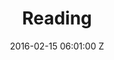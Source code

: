 ---
title: Reading
date: 2016-02-15 06:01:00 Z
read:
- read-2015:
  - title: The Creative Habit
    author: Twyla Tharp
    status: incomplete
  - title: Zen in the Art of Archery
    author: 
    status: incomplete
  - title: Process and Reality
    author: Alfred North Whitehead
    status: Currently Reading
    via: Karen
  - title: The Creative Habit
    author: Twyla Tharp
    status: Currently Reading
    via: Anne
  - title: Zen in the Art of Archery
    author: 
    status: finished
    via: Catherine
  - title: The Struggle for Black Education (from Education and Capitalism)
    author: Brian Jones
    status: finished
    via: Catherine
  - title: The E-Myth Revisited
    author: Michael E. Gerber
    status: finished
    via: Anne
  - title: Principles
    author: Ray Dalio
    status: finished
    via: Anne
  - title: I Will Drown My Words
    status: finished
  - title: Teaching to Transgress
    author: Bell Hooks
    status: finished
    via: Catherine & Jakob
  - title: Work
    author: Crimethinc.
    status: not finished
    via: Vic
  - title: To Our Friends
    author: The Invisible Committee
    status: not finished
    via: Allison & Jen
  - title: The New Jim Crow
    author: Michelle Alexander
    status: not finished
    via: Jakob
  - title: The Undercommons
    author: Stefano Harney and Fred Moton
    status: not finished
    via: Jakob
  - title: Pedagogy of the Oppressed
    author: Paulo Friere
    status: not finished
    via: Jakob
  - title: The Queer Art of Failure
    author: Judith Jack Halberstam
    status: not finished
    via: Jakob
  - title: Difficult Conversations
    author: Roger Fisher
    status: not finished
    via: Ida
  - title: The Systems Thinking Playbook
    author: Dennis Meadows and Linda Booth Sweeney
    status: not finished
  - title: Envisioning the Cooperative University
    status: not finished
    via: Robert
  - title: The 7 Habits of Highly Effective People
    author: Stephen R. Covey
    status: not finished
    via: Anne
  - title: Holacracy
    status: have but not started
  - title: Debt
    author: David Graeber
    status: have but not started
    via: Aaron
  - title: How to Know Higher Worlds
    author: Rudolph Steiner
    status: Looking For
    via: Catherine
  - title: This is It
    author: Alan Watts
    status: Looking For
    via: Troy
  - title: This is Why We Can’t Have Nice Things
    author: 
    status: Looking For
    via: Biella
  - title: Heroes
    author: Franco Berardi
    status: Looking For
    via: Biella
  - title: The Coming Insurrection
    author: The Invisible Committee
    status: Looking For
- read-2014:
  - title: Nicely Said
    author: Nicole Fenton
  - title: Be Slightly Evil
    author: Venkatesh Rao
  - title: The Art of Not Being Governed
- read-2013:
  - title: Binding Chaos
    author: Heather Marsh
  - title: Systemantics
    author: John Gall
  - title: The Art of Power
    author: Thich Nhat Hanh
  - title: Two Cheers for Anarchism
    author: James C. Scott
  - title: Getting to Yes
    author: Roger Fisher
  - title: Tenth of December
    author: George Saunders
  - title: Understanding Power
    author: Noam Chomsky
  - title: Both Flesh and Not Flesh
    author: David Foster Wallace
  - title: Uncreative Writing
    author: Kenneth Goldsmith
- read-2012:
  - title: Leverage Points
    author: Donella Meadows
  - title: The Psychopath Test
    author: Jon Ronson
  - title: Dumbing Us Down
    author: John Taylor Gatto
  - title: Infinite Jest
    author: David Foster Wallace
  - title: The Twenty-four Hour Mind
    author: Rosalind Cartwright
  - title: Nick Harkaway
  - title: 'Alone Together: Why We Expect More from Technology and Less from Each
      Other'
    author: Sherry Turkle
  - title: Amusing Ourselves to Death
    author: Neil Postman
  - title: 'Close to the Machine: Technophilia and Its Discontents'
    author: Ellen Ullman
  - title: If on a winter's night a traveller
    author: Italo Calvino
  - title: The Pleasures and Sorrows of Work
    author: Alain De Botton
  - title: The Shape of Design
    author: Frank Chimero
  - title: 'Programmed Visions: Software and Memory'
    author: Wendy Hui-Kyong Chun
  - title: The Handmaid's Tale
    author: Margaret Atwood
  - title: Networks Without a Cause
    author: Geert Lovink
  - title: 'My Mother Was a Computer: Digital Subjects and Literary Texts'
    author: N. Katherine Hayles
  - title: 'Censoring Culture: Contemporary Threats to Free-Expression'
  - title: Literary Machines
    author: Ted Nelson
  - title: Peer Pressure
    author: Brad Troemel
  - title: Arcades Project
    author: Walter Benjamin
- read-2011:
  - title: All Tomorrow’s Parties
    author: William Gibson
  - title: How to Count
    author: Steven Frank
  - title: 'Chaos: Making a New Science'
    author: James Gleick
  - title: 'Newsgames: Journalism at Play'
    author: Ian Bogost, Simon Ferrari, Bobby Schweizer
  - title: Living with Complexity
    author: Donald Norman
  - title: You Are Not A Gadget
    author: Jaron Lanier
  - title: 'Seeing Is Forgetting the Name of the Things One Sees: A Life of Contemporary
      Artist Robert Irwin'
    author: Lawrence Weschler
  - title: 'Glut: Mastering Information Through the Ages'
    author: Alex Wright
  - title: World as Design
    author: Otl Aicher
  - title: Rethinking History
    author: Keith Jenkins
  - title: The Fall
    author: Albert Camus
  - title: Proust Was a Neuroscientist
    author: Jonah Lehrer
  - title: Grid Systems
    author: Joseph Muller Brockman
  - title: River of Shadows
    author: Rebecca Solnit
  - title: Uncorporate Identity
    author: Metahaven
  - title: Internet Art
    author: Rachel Greene
  - title: 'Speaking Into The Air: A History of the Idea of Communication'
    author: John Durham Peters
  - title: 'The Gift: Creativity and The Artist in the Modern World'
    author: Lewis Hyde
  - title: The Information
    author: James Gleick
  - title: 'Outliers: The Story of Success'
    author: Malcom Gladwell
  - title: Murphy
    author: Samuel Beckett
  - title: Essays on the Blurring of Art and Life
    author: Alan Kaprow
  - title: The Society of Mind
    author: Marvin Minsky
- read-2010:
  - title: Confessions of Griseledes Royal
  - title: I Wonder
    author: Marian Bantjes
  - title: Outside Inside
    author: Bruce Davidson
  - title: They Called Her Styrene, Etc.
    author: Ed Ruscha
  - Maps of the Imagination: The Writer as Cartographer"
    author: Peter Turchi
  - title: Oroonoko
    author: "??"
  - title: Of Walking on Ice
    author: Werner Herzog
  - title: Illuminations
    author: Walter Benjamin
  - title Understanding Comics: The Invisible Art"
    author: Scott McCloud
  - title: Gabriel Ororzco
    author: Ann Temkin et al
- read-2009:
  - title: 'Processing: A Programming Handbook for Visual Designers and Artists'
    author: Casey Reas and Ben Fry
- read-2008:
  - title: Cat’s Cradle
    author: Kurt Vonnegut
  - title: The Metamorphosis
    author: Franz Kafka
  - title: 'Daniel Eatock Imprint: Works 1975-2007'
    author: Daniel Eatock
  - title: Peace is Every Step
    author: Thich Nhat Hahn
  - title: The Fountainhead
    author: Ayn Rand (looool
  - title: The Road
    author: Cormac McCarthy
  - title: Waiting for Godot
    author: Samuel Beckett
  - title: The Stranger
    author: Alfred Camus
- read-2007:
  - title: ''
    author: 
- read-2006:
  - title: ''
    author: 
- read-2005:
  - title: Harry Potter and the Half-Blood Prince
    author: J.K. Rowling
  - title: Me Talk Pretty One Day
    author: David Sedaris
  - title: The House on Mango Street
    author: "??"
- read-2004:
  - title: ''
    author: 
- read-unknown:
  - title: When You Are Engulfed in Flames
    author: David Sedaris
  - title: A Long Way Down
    author: Nick Hornby
  - title: Sex, Drugs, and Cocoa Puffs
    author: Chuck Klosterman
  - title: The Great Gatsby
    author: F. Scott Fitzgerald
  - title: Tellmewhy
    author: Karlssonwilker
---